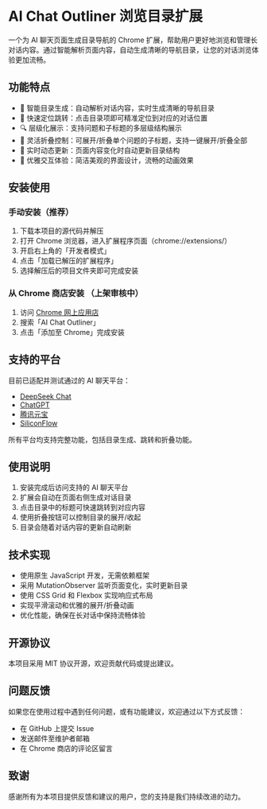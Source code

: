 # AI Chat Outliner 浏览目录扩展

一个为 AI 聊天页面生成目录导航的 Chrome 扩展，帮助用户更好地浏览和管理长对话内容。通过智能解析页面内容，自动生成清晰的导航目录，让您的对话浏览体验更加流畅。

## 功能特点

- 🎯 智能目录生成：自动解析对话内容，实时生成清晰的导航目录
- 📌 快速定位跳转：点击目录项即可精准定位到对应的对话位置
- 🔍 层级化展示：支持问题和子标题的多层级结构展示
- 🎨 灵活折叠控制：可展开/折叠单个问题的子标题，支持一键展开/折叠全部
- 💫 实时动态更新：页面内容变化时自动更新目录结构
- 🎐 优雅交互体验：简洁美观的界面设计，流畅的动画效果

## 安装使用

### 手动安装（推荐）

1. 下载本项目的源代码并解压
2. 打开 Chrome 浏览器，进入扩展程序页面（chrome://extensions/）
3. 开启右上角的「开发者模式」
4. 点击「加载已解压的扩展程序」
5. 选择解压后的项目文件夹即可完成安装

### 从 Chrome 商店安装 （上架审核中）

1. 访问 [Chrome 网上应用店](https://chrome.google.com/webstore/)
2. 搜索「AI Chat Outliner」
3. 点击「添加至 Chrome」完成安装


## 支持的平台

目前已适配并测试通过的 AI 聊天平台：

- [DeepSeek Chat](https://chat.deepseek.com/)
- [ChatGPT](https://chatgpt.com/)
- [腾讯元宝](https://yuanbao.tencent.com/)
- [SiliconFlow](https://cloud.siliconflow.cn/playground/chat/)

所有平台均支持完整功能，包括目录生成、跳转和折叠功能。

## 使用说明

1. 安装完成后访问支持的 AI 聊天平台
2. 扩展会自动在页面右侧生成对话目录
3. 点击目录中的标题可快速跳转到对应内容
4. 使用折叠按钮可以控制目录的展开/收起
5. 目录会随着对话内容的更新自动刷新

## 技术实现

- 使用原生 JavaScript 开发，无需依赖框架
- 采用 MutationObserver 监听页面变化，实时更新目录
- 使用 CSS Grid 和 Flexbox 实现响应式布局
- 实现平滑滚动和优雅的展开/折叠动画
- 优化性能，确保在长对话中保持流畅体验

## 开源协议

本项目采用 MIT 协议开源，欢迎贡献代码或提出建议。

## 问题反馈

如果您在使用过程中遇到任何问题，或有功能建议，欢迎通过以下方式反馈：

- 在 GitHub 上提交 Issue
- 发送邮件至维护者邮箱
- 在 Chrome 商店的评论区留言

## 致谢

感谢所有为本项目提供反馈和建议的用户，您的支持是我们持续改进的动力。